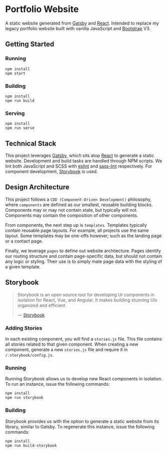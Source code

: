 # Portfolio Website

A static website generated from [Gatsby](https://www.gatsbyjs.org/) and [React](https://reactjs.org/). Intended to replace my legacy portfolio website built with vanilla JavaScript and [Bootstrap](https://getbootstrap.com/) V3.

## Getting Started

### Running

```
npm install
npm start
```

### Building

```
npm install
npm run build
```

### Serving

```
npm install
npm run serve
```

## Technical Stack

This project leverages [Gatsby](https://www.gatsbyjs.org/), which sits atop [React](https://reactjs.org/) to generate a static website. Development and build tasks are handled through NPM scripts. We lint both JavaScript and SCSS with [eslint](https://www.npmjs.com/package/eslint) and [sass-lint](https://www.npmjs.com/package/sass-lint) respectively. For component development, [Storybook](https://storybook.js.org/) is used.

## Design Architecture

This project follows a `CDD (Component-Driven Development)` philosophy, where `components` are defined as our smallest, reusable building blocks. Components may or may not contain state, but typically will not. Components may contain the composition of other components.

From components, the next step up is `templates`. Templates typically contain reusable page layouts. For example, all projects use the same layout. Some templates may be one-offs however, such as the landing page or a contact page.

Finally, we leverage `pages` to define out website architecture. Pages identify our routing structure and contain page-specific data, but should not contain any logic or styling. Their use is to simply mate page data with the styling of a given template.

## Storybook

> Storybook is an open source tool for developing UI components in isolation for React, Vue, and Angular. It makes building stunning UIs organized and efficient.
>
> &mdash; [Storybook](https://storybook.js.org/)

### Adding Stories

In each existing component, you will find a `stories.js` file. This file contains all stories related to that given component. When creating a new component, generate a new `stories.js` file and require it in `/.storybook/config.js`.

### Running

Running Storybook allows us to develop new React components in isolation. To run an instance, issue the following commands:

```
npm install
npm run storybook
```

### Building

Storybook provides us with the option to generate a static website from its library, similar to Gatsby. To regenerate this instance, issue the following commands:

```
npm install
npm run build-storybook
```
